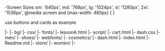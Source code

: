 -Screen Sizes
    sm: '640px',
    md: '768px',
    lg: '1024px',
    xl: '1280px',
    2xl: '1536px',
@media screen and (max-width: 480px) {
      }

use buttons and cards as example

|-
|- bg/
|- css/
|- fonts/
|- lessonA.html
|- script/
|- cart.html
|- dash.css
|- men/
|- shoes/
|- webfonts/
|- cosmetics/
|- dash.html
|- index.html
|- Readme.md
|- store/
|- women/
|-

